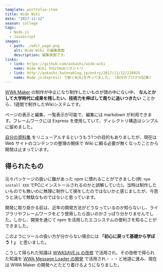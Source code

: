 ```yaml
---
template: portfolio-item
title: Wide Wiki
date: "2017-11-12"
season: college
tags:
  - Node.js
  - JavaScript
images:
  - path: ./edit_page.png
    alt: Wide Wiki の編集画面
    description: 編集画面です。
links:
  - link: https://github.com/aokashi/wide-wiki
    name: Wide Wiki のGitHubリポジトリ
  - link: http://aokashi.hatenablog.jp/entry/2017/11/12/220925
    name: Node.js(Express) で動くWikiを作ってました。 (自分のブログの記事)
---
```


[WWA Maker](wwa_maker) の制作が中止になり制作したいものが頭の中にない中、 **なんとかして大学時代に成果を残したい、技術力を伸ばして周りに追いつきたい** ことから、1週間で制作したWikiシステムです。

ページの表示と編集、一覧表示が可能で、編集には markdown が利用できます。フレームワークには Express を使用していて、ディレクトリ構造はシンプルに留めました。

[自分の資料集](https://contents.aokashi.net/docs/) をリニューアルするというもう1つの目的もありましたが、現在は Web サイトのコンテンツの整理の関係で Wiki に頼る必要が無くなったことから開発は止まっています。

## 得られたもの

元々パッケージの扱いに難があった npm に慣れることができました(例: `npm install XXX` でPCにインストールされるのかと誤解していた)。当時は制作したいものでも無いのに無理に制作して損をしたのではないかと感じましたが、今思うと決して無駄なものではないと思っています。

開発に取り掛かる前は、近年の開発方法がどうなっているのか知らないし、ライブラリやフレームワークをどう使用したら良いのかさっぱり分かりませんでした。しかし、開発を通じて npm を活用したエコシステムの便利さを知ることができました。

このようにツールの扱い方が分からない場合には **「初心に戻って基礎から学ぼう！」** と思いました。

こうして得られた知識は [WWASAVE.js の改修](wwa_save_js) で活用され、その改修で得られた知識を [WWA Message Loader の開発](wwa_collection) で活用され・・・と地道に進み、現在は WWA Maker の開発へとたどり着けるようになりました。
